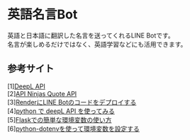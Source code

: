 # 英語名言Bot
英語と日本語に翻訳した名言を送ってくれるLINE Botです。<br>
名言が楽しめるだけではなく、英語学習などにも活用できます。<br>

## 参考サイト
[1][DeepL API](https://www.deepl.com/ja/pro-api?cta=header-pro-api/)<br>
[2][API Ninjas Quote API](https://api-ninjas.com/api/quotes)<br>
[3][RenderにLINE Botのコードをデプロイする](https://zenn.dev/protoout/articles/56-line-bot-render-deploy)<br>
[4][python で deepL API を使ってみる](https://qiita.com/Negelon/items/ad0e47d15372e0d82ca9)<br>
[5][Flaskでの簡単な環境変数の使い方](https://zenn.dev/sivaquen/articles/4cfd2561b3e071)<br>
[6][python-dotenvを使って環境変数を設定する](https://qiita.com/harukikaneko/items/b004048f8d1eca44cba9)<br>
